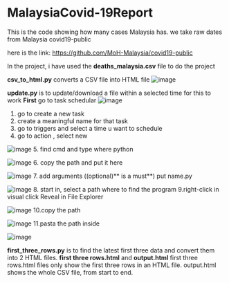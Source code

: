 # MalaysiaCovid-19Report

This is the code showing how many cases Malaysia has. we take raw dates from Malaysia covid19-public

here is the link: https://github.com/MoH-Malaysia/covid19-public

In the project, i have used the **deaths_malaysia.csv** file to do the project

**csv_to_html.py** converts a CSV file into HTML file
![image](https://github.com/jingxianthong/MalaysiaCovid-19Report/assets/77329585/0b91d7b4-2f7a-48aa-b461-240285c88b46)


**update.py** is to update/download a file within a selected time
for this to work 
**First** go to task schedular
![image](https://github.com/jingxianthong/MalaysiaCovid-19Report/assets/77329585/258c5d44-e6cd-4510-8eba-c1ad20bdebd6)
1. go to create a new task
2. create a meaningful name for that task
3. go to triggers and select a time u want to schedule
4. go to action , select new

![image](https://github.com/jingxianthong/MalaysiaCovid-19Report/assets/77329585/2810b0f7-cead-4585-a6ec-b72f3aafb35f)
5. find cmd and type where python

![image](https://github.com/jingxianthong/MalaysiaCovid-19Report/assets/77329585/d9f69e07-c584-4d28-89f1-2302b087bceb)
6. copy the path and put it here

![image](https://github.com/jingxianthong/MalaysiaCovid-19Report/assets/77329585/4bbd948f-eda9-44a2-8d83-d8a41851b985)
7. add arguments ((optional)** is a must**) put name.py

![image](https://github.com/jingxianthong/MalaysiaCovid-19Report/assets/77329585/9e1ade46-6dce-4fb5-9ac0-2e62cf0c0131)
8. start in, select a path where to find the program
9.right-click in visual click Reveal in File Explorer

![image](https://github.com/jingxianthong/MalaysiaCovid-19Report/assets/77329585/d61bfd4d-3e69-4394-9639-b1b5fad36e25)
10.copy the path 

![image](https://github.com/jingxianthong/MalaysiaCovid-19Report/assets/77329585/21725052-3741-4e0f-b131-5c7864840632)
11.pasta the path inside

![image](https://github.com/jingxianthong/MalaysiaCovid-19Report/assets/77329585/ffa18b32-f406-4c45-b157-196429c5589e)






**first_three_rows.py** is to find the latest first three data  and convert them into 2 HTML files. **first three rows.html**  and **output.html**
first three rows.html files only show the first three rows in an HTML file.
output.html shows the whole CSV file, from start to end.

